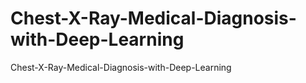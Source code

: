 # Chest-X-Ray-Medical-Diagnosis-with-Deep-Learning
Chest-X-Ray-Medical-Diagnosis-with-Deep-Learning
